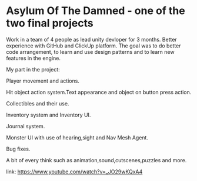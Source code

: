 # Asylum Of The Damned - one of the two final projects

Work in a team of 4 people as lead unity devloper for 3 months.
Better experience with GitHub and ClickUp platform.
The goal was to do better code arrangement, to learn and use design patterns and to learn new features in the engine.

My part in the project:

Player movement and actions.

Hit object action system.Text appearance and object on button press action.

Collectibles and their use.

Inventory system and Inventory UI.

Journal system.

Monster UI with use of hearing,sight and Nav Mesh Agent.

Bug fixes.

A bit of every think such as animation,sound,cutscenes,puzzles and more. 

link: https://www.youtube.com/watch?v=_JO29wKQxA4
